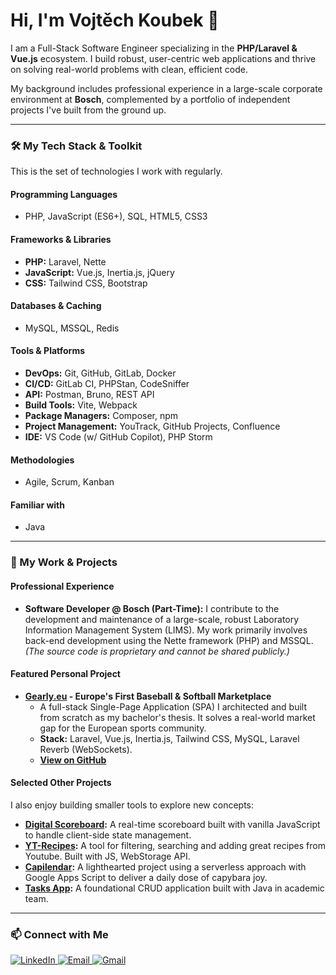 # Hi, I'm Vojtěch Koubek 👋

I am a Full-Stack Software Engineer specializing in the **PHP/Laravel & Vue.js** ecosystem. I build robust, user-centric web applications and thrive on solving real-world problems with clean, efficient code.

My background includes professional experience in a large-scale corporate environment at **Bosch**, complemented by a portfolio of independent projects I've built from the ground up.

---

### 🛠️ My Tech Stack & Toolkit

This is the set of technologies I work with regularly.

#### **Programming Languages**
*   PHP, JavaScript (ES6+), SQL, HTML5, CSS3

#### **Frameworks & Libraries**
*   **PHP:** Laravel, Nette
*   **JavaScript:** Vue.js, Inertia.js, jQuery
*   **CSS:** Tailwind CSS, Bootstrap

#### **Databases & Caching**
*   MySQL, MSSQL, Redis

#### **Tools & Platforms**
*   **DevOps:** Git, GitHub, GitLab, Docker
*   **CI/CD:** GitLab CI, PHPStan, CodeSniffer
*   **API:** Postman, Bruno, REST API
*   **Build Tools:** Vite, Webpack
*   **Package Managers:** Composer, npm
*   **Project Management:** YouTrack, GitHub Projects, Confluence
*   **IDE:** VS Code (w/ GitHub Copilot), PHP Storm

#### **Methodologies**
*   Agile, Scrum, Kanban

#### **Familiar with**
*   Java

---

### 🚀 My Work & Projects

#### **Professional Experience**
*   **Software Developer @ Bosch (Part-Time):** I contribute to the development and maintenance of a large-scale, robust Laboratory Information Management System (LIMS). My work primarily involves back-end development using the Nette framework (PHP) and MSSQL. *(The source code is proprietary and cannot be shared publicly.)*

#### **Featured Personal Project**
*   **[Gearly.eu](https://gearly.eu/) - Europe's First Baseball & Softball Marketplace**
    *   A full-stack Single-Page Application (SPA) I architected and built from scratch as my bachelor's thesis. It solves a real-world market gap for the European sports community.
    *   **Stack:** Laravel, Vue.js, Inertia.js, Tailwind CSS, MySQL, Laravel Reverb (WebSockets).
    *   **[View on GitHub](https://github.com/koubevo/gearly)**

#### **Selected Other Projects**
I also enjoy building smaller tools to explore new concepts:
*   **[Digital Scoreboard](https://github.com/koubevo/Scoreboard-for-baseball-softball):** A real-time scoreboard built with vanilla JavaScript to handle client-side state management.
*   **[YT-Recipes](https://github.com/koubevo/yt-recipes):** A tool for filtering, searching and adding great recipes from Youtube. Built with JS, WebStorage API.
*   **[Capilendar](https://github.com/koubevo/capilendar):** A lighthearted project using a serverless approach with Google Apps Script to deliver a daily dose of capybara joy.
*   **[Tasks App](https://github.com/koubevo/tasks-app):** A foundational CRUD application built with Java in academic team.

---

### 📫 Connect with Me

<a href="https://www.linkedin.com/in/vojtech-koubek-559981243" target="_blank">
  <img src="https://img.shields.io/badge/LinkedIn-0077B5?style=for-the-badge&logo=linkedin&logoColor=white" alt="LinkedIn">
</a>
<a href="mailto:vojtech.koubek@seznam.cz">
    <img src="https://img.shields.io/badge/Email-E11837?style=for-the-badge&logo=maildotru&logoColor=white" alt="Email">
</a>
<a href="mailto:koubevo@gmail.com">
  <img src="https://img.shields.io/badge/Gmail-D14836?style=for-the-badge&logo=gmail&logoColor=white" alt="Gmail">
</a>
